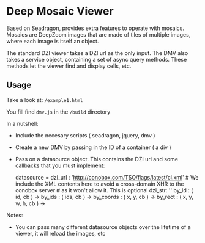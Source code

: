 # Deep Mosaic Viewer

Based on Seadragon, provides extra features to operate with mosaics.
Mosaics are DeepZoom images that are made of tiles of multiple images, where each image is itself an object.

The standard DZI viewer takes a DZI url as the only input.
The DMV also takes a service object, containing a set of async query methods. These methods let the viewer find and display cells, etc.

## Usage

Take a look at: `/example1.html`

You fill find `dmv.js` in the `/build` directory

In a nutshell:

* Include the necesary scripts ( seadragon, jquery, dmv )
* Create a new DMV by passing in the ID of a container ( a div )
* Pass on a datasource object. This contains the DZI url and some callbacks that you must implement:


    datasource =
      dzi_url : 'http://conobox.com/TSO/flags/latest/cl.xml'
      # We include the XML contents here to avoid a cross-domain XHR to the conobox server
      # as it won't allow it. This is optional
      dzi_str: '<Image xmlns="http://schemas.microsoft.com/deepzoom/2008" TileSize="254" Overlap="1" Format="jpg"><Size Width="7500" Height="5000"/></Image>'
      by_id : ( id, cb ) ->
      by_ids : ( ids, cb ) ->
      by_coords : ( x, y, cb ) ->
      by_rect : ( x, y, w, h, cb ) ->


Notes:

* You can pass many different datasource objects over the lifetime of a viewer, it will reload the images, etc